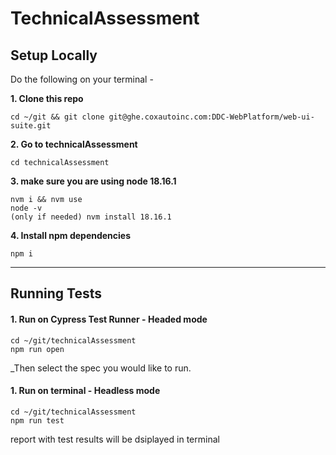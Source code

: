 # TechnicalAssessment



## Setup Locally

Do the following on your terminal -

**1. Clone this repo**

    cd ~/git && git clone git@ghe.coxautoinc.com:DDC-WebPlatform/web-ui-suite.git

**2. Go to technicalAssessment**

    cd technicalAssessment

**3. make sure you are using node 18.16.1**

    nvm i && nvm use
    node -v
    (only if needed) nvm install 18.16.1

**4. Install npm dependencies**

    npm i

---

## Running Tests

#### 1. Run on Cypress Test Runner - Headed mode

    cd ~/git/technicalAssessment
    npm run open

_Then select the spec you would like to run.

#### 1. Run on terminal - Headless mode

    cd ~/git/technicalAssessment
    npm run test

report with test results will be dsiplayed in terminal
